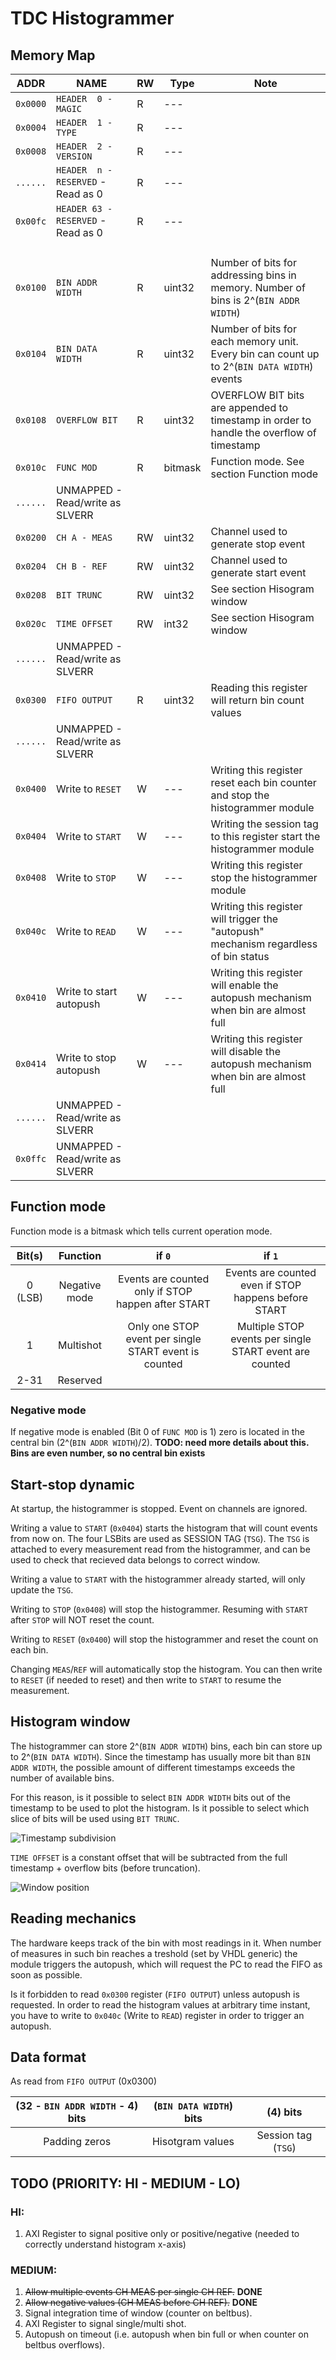 ﻿# TDC Histogrammer

## Memory Map

| ADDR     | NAME                                   | RW | Type     | Note                                                                                           |
|----------|----------------------------------------|----|----------|------------------------------------------------------------------------------------------------|
| `0x0000` | `HEADER  0 - MAGIC`                    | R  | ---      |                                                                                                |
| `0x0004` | `HEADER  1 - TYPE`                     | R  | ---      |                                                                                                |
| `0x0008` | `HEADER  2 - VERSION`                  | R  | ---      |                                                                                                |
| `......` | `HEADER  n - RESERVED` - Read as 0     | R  | ---      |                                                                                                |
| `0x00fc` | `HEADER 63 - RESERVED` - Read as 0     | R  | ---      |                                                                                                |
| `      ` |                                        |    |          |                                                                                                |
| `0x0100` | `BIN ADDR WIDTH`                       | R  | uint32   | Number of bits for addressing bins in memory. Number of bins is 2^(`BIN ADDR WIDTH`)           |
| `0x0104` | `BIN DATA WIDTH`                       | R  | uint32   | Number of bits for each memory unit. Every bin can count up to 2^(`BIN DATA WIDTH`) events     |
| `0x0108` | `OVERFLOW BIT`                         | R  | uint32   | OVERFLOW BIT bits are appended to timestamp in order to handle the overflow of timestamp       |
| `0x010c` | `FUNC MOD`                             | R  | bitmask  | Function mode. See section Function mode                                                       |
| `......` | UNMAPPED - Read/write as SLVERR        |    |          |                                                                                                |
| `0x0200` | `CH A - MEAS`                          | RW | uint32   | Channel used to generate stop event                                                            |
| `0x0204` | `CH B - REF`                           | RW | uint32   | Channel used to generate start event                                                           |
| `0x0208` | `BIT TRUNC`                            | RW | uint32   | See section Hisogram window                                                                    |
| `0x020c` | `TIME OFFSET`                          | RW | int32    | See section Hisogram window                                                                    |
| `......` | UNMAPPED - Read/write as SLVERR        |    |          |                                                                                                |
| `0x0300` | `FIFO OUTPUT`                          | R  | uint32   | Reading this register will return bin count values                                             |
| `......` | UNMAPPED - Read/write as SLVERR        |    |          |                                                                                                |
| `0x0400` | Write to `RESET`                       |  W | ---      | Writing this register reset each bin counter and stop the histogrammer module                  |
| `0x0404` | Write to `START`                       |  W | ---      | Writing the session tag to this register start the histogrammer module                         |
| `0x0408` | Write to `STOP`                        |  W | ---      | Writing this register stop the histogrammer module                                             |
| `0x040c` | Write to `READ`                        |  W | ---      | Writing this register will trigger the "autopush" mechanism regardless of bin status           |
| `0x0410` | Write to start autopush                |  W | ---      | Writing this register will enable the autopush mechanism when bin are almost full              |
| `0x0414` | Write to stop autopush                 |  W | ---      | Writing this register will disable the autopush mechanism when bin are almost full             |
| `......` | UNMAPPED - Read/write as SLVERR        |    |          |                                                                                                |
| `0x0ffc` | UNMAPPED - Read/write as SLVERR        |    |          |                                                                                                |

## Function mode
Function mode is a bitmask which tells current operation mode.

| Bit(s)    | Function        | if `0`                                                      | if `1`                                                    |
|:---------:|:---------------:|:-----------------------------------------------------------:|:---------------------------------------------------------:|
| 0 (LSB)   | Negative mode   | Events are counted only if STOP happen after START          | Events are counted even if STOP happens before START      |
| 1         | Multishot       | Only one STOP event per single START event is counted       | Multiple STOP events per single START event are counted   |
| 2-31      | Reserved        |                                                             |                                                           |

### Negative mode
If negative mode is enabled (Bit 0 of `FUNC MOD` is 1) zero is located in the central bin (2^(`BIN ADDR WIDTH`)/2). **TODO: need more details about this. Bins are even number, so no central bin exists**

## Start-stop dynamic
At startup, the histogrammer is stopped. Event on channels are ignored.

Writing a value to `START` (`0x0404`) starts the histogram that will count events from now on. The four LSBits are used as SESSION TAG (`TSG`). The `TSG` is attached to every measurement read from the histogrammer, and can be used to check that recieved data belongs to correct window.

Writing a value to `START` with the histogrammer already started, will only update the `TSG`.

Writing to `STOP` (`0x0408`) will stop the histogrammer. Resuming with `START` after `STOP` will NOT reset the count.

Writing to `RESET` (`0x0400`) will stop the histogrammer and reset the count on each bin.

Changing `MEAS`/`REF` will automatically stop the histogram. You can then write to `RESET` (if needed to reset) and then write to `START` to resume the measurement.

## Histogram window
The histogrammer can store 2^(`BIN ADDR WIDTH`) bins, each bin can store up to 2^(`BIN DATA WIDTH`).
Since the timestamp has usually more bit than `BIN ADDR WIDTH`, the possible amount of different timestamps exceeds the number of available bins.

For this reason, is it possible to select `BIN ADDR WIDTH` bits out of the timestamp to be used to plot the histogram. Is it possible to select
which slice of bits will be used using `BIT TRUNC`.

![Timestamp subdivision](doc/img/timestamp.png)

`TIME OFFSET` is a constant offset that will be subtracted from the full timestamp + overflow bits (before truncation).

![Window position](doc/img/window.png)

## Reading mechanics
The hardware keeps track of the bin with most readings in it. When number of measures in such bin reaches a treshold (set by VHDL generic) the module triggers the autopush, which will request the PC to read the FIFO as soon as possible.

Is it forbidden to read `0x0300` register (`FIFO OUTPUT`) unless autopush is requested. In order to read the histogram values at arbitrary time instant, you have to write to `0x040c` (Write to `READ`) register in order to trigger an autopush.

## Data format

As read from `FIFO OUTPUT` (0x0300)

| (32 - `BIN ADDR WIDTH` - 4) bits        | (`BIN DATA WIDTH`) bits   | (4) bits            |
|:---------------------------------------:|:-------------------------:|:-------------------:|
| Padding zeros                           | Hisotgram values          | Session tag (`TSG`) |

## TODO (PRIORITY: HI - MEDIUM - LO)
### HI:
1. AXI Register to signal positive only or positive/negative (needed to correctly understand histogram x-axis)

### MEDIUM:
1. ~~Allow multiple events CH MEAS per single CH REF.~~ **DONE**
2. ~~Allow negative values (CH MEAS before CH REF).~~ **DONE**
3. Signal integration time of window (counter on beltbus).
4. AXI Register to signal single/multi shot.
5. Autopush on timeout (i.e. autopush when bin full or when counter on beltbus overflows).
